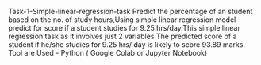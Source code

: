 
Task-1-Simple-linear-regression-task
Predict the percentage of an student based on the no. of study hours,Using simple linear regression model predict for score if a student studies for 9.25 hrs/day.This simple linear regression task as it involves just 2 variables
The predicted score of a student if he/she studies for 9.25 hrs/ day is likely to score 93.89 marks.
Tool are Used - Python ( Google Colab or Jupyter Notebook)
